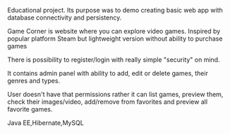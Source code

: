 Educational project. Its purpose was to demo creating basic web app with database connectivity and persistency.

Game Corner is website where you can explore video games. Inspired by popular platform Steam but lightweight version without ability to purchase games

There is possibility to register/login with really simple "security" on mind.

It contains admin panel with ability to add, edit or delete games, their genres and types.

User doesn't have that permissions rather it can list games, preview them, check their images/video, add/remove from favorites and preview all favorite games.

Java EE,Hibernate,MySQL
